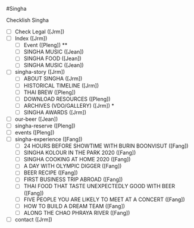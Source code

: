 #Singha

<P>Checklish Singha</P>

- [ ] Check Legal ([Jrm])
- [ ] Index ([Jrm])
	- [ ] Event ([Pleng]) **
	- [ ] SINGHA MUSIC ([Jean])
	- [ ] SINGHA FOOD ([Jean])
	- [ ] SINGHA MUSIC ([Jean])
- [ ] singha-story ([Jrm])
	- [ ] ABOUT SINGHA ([Jrm])
	- [ ] HISTORICAL TIMELINE ([Jrm])
	- [ ] THAI BREW ([Pleng])
	- [ ] DOWNLOAD RESOURCES ([Pleng])
	- [ ] ARCHIVES (VDO/GALLERY) ([Jrm]) *
	- [ ] SINGHA AWARDS ([Jrm])
- [ ] our-beer ([Jean])
- [ ] singha-reserve ([Pleng])
- [ ] events ([Pleng])
- [ ] singha-experience ([Fang])
	- [ ] 24 HOURS BEFORE SHOWTIME WITH BURIN BOONVISUT ([Fang])
	- [ ] SINGHA KOLOUR IN THE PARK 2020 ([Fang])
	- [ ] SINGHA COOKING AT HOME 2020 ([Fang])
	- [ ] A DAY WITH OLYMPIC DIGGER ([Fang])
	- [ ] BEER RECIPE ([Fang])
	- [ ] FIRST BUSINESS TRIP ABROAD ([Fang])
	- [ ] THAI FOOD THAT TASTE UNEXPECTEDLY GOOD WITH BEER ([Fang])
	- [ ] FIVE PEOPLE YOU ARE LIKELY TO MEET AT A CONCERT ([Fang])
	- [ ] HOW TO BUILD A DREAM TEAM ([Fang])
	- [ ] ALONG THE CHAO PHRAYA RIVER ([Fang])
- [ ] contact ([Jrm])